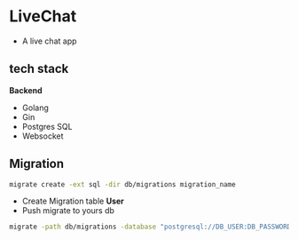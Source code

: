 # LiveChat

- A live chat app

## tech stack

**Backend**

- Golang
- Gin
- Postgres SQL
- Websocket

## Migration

```bash
migrate create -ext sql -dir db/migrations migration_name
```

- Create Migration table **User**
- Push migrate to yours db

```bash
migrate -path db/migrations -database "postgresql://DB_USER:DB_PASSWORD@DB_HOST:DB_PORT/DB_NAME?sslmode=DB_SSLMODE" -verbose up
```
